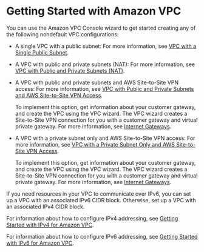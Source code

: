 # Getting Started with Amazon VPC<a name="vpc-getting-started"></a>

You can use the Amazon VPC Console wizard to get started creating any of the following nondefault VPC configurations:
+ A single VPC with a public subnet: For more information, see [VPC with a Single Public Subnet](VPC_Scenario1.md)\.
+ A VPC with public and private subnets \(NAT\): For more information, see [VPC with Public and Private Subnets \(NAT\)](VPC_Scenario2.md)\.
+ A VPC with public and private subnets and AWS Site\-to\-Site VPN access: For more information, see [VPC with Public and Private Subnets and AWS Site\-to\-Site VPN Access](VPC_Scenario3.md)\.

  To implement this option, get information about your customer gateway, and create the VPC using the VPC wizard\. The VPC wizard creates a Site\-to\-Site VPN connection for you with a customer gateway and virtual private gateway\. For more information, see [Internet Gateways](VPC_Internet_Gateway.md)\.
+ A VPC with a private subnet only and AWS Site\-to\-Site VPN access: For more information, see [VPC with a Private Subnet Only and AWS Site\-to\-Site VPN Access](VPC_Scenario4.md)\.

  To implement this option, get information about your customer gateway, and create the VPC using the VPC wizard\. The VPC wizard creates a Site\-to\-Site VPN connection for you with a customer gateway and virtual private gateway\. For more information, see [Internet Gateways](VPC_Internet_Gateway.md)\.

If you need resources in your VPC to communicate over IPv6, you can set up a VPC with an associated IPv6 CIDR block\. Otherwise, set up a VPC with an associated IPv4 CIDR block\.

For information about how to configure IPv4 addressing, see [Getting Started with IPv4 for Amazon VPC](getting-started-ipv4.md)\.

For information about how to configure IPv6 addressing, see [Getting Started with IPv6 for Amazon VPC](get-started-ipv6.md)\.